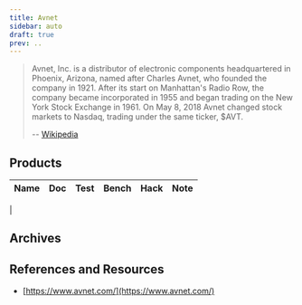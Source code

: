 ```yaml
---
title: Avnet
sidebar: auto
draft: true
prev: ..
---
```


> Avnet, Inc. is a distributor of electronic components headquartered
> in Phoenix, Arizona, named after Charles Avnet, who founded the
> company in 1921. After its start on Manhattan's Radio Row, the
> company became incorporated in 1955 and began trading on the New
> York Stock Exchange in 1961. On May 8, 2018 Avnet changed stock
> markets to Nasdaq, trading under the same ticker, $AVT.
>
> -- [Wikipedia](https://en.wikipedia.org/wiki/Avnet)

## Products

| Name                      | Doc | Test | Bench | Hack | Note |
|---------------------------|-----|------|-------|------|------|
|

## Archives

## References and Resources

 * [https://www.avnet.com/](https://www.avnet.com/)
